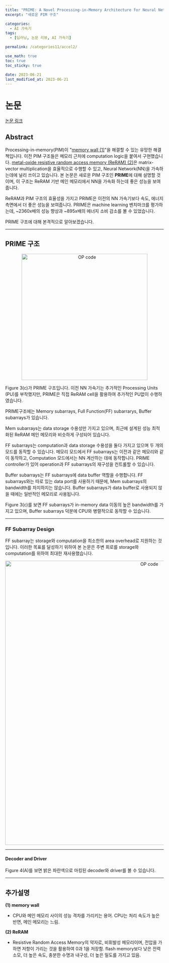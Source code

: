 ```yaml
---
title: "PRIME: A Novel Processing-in-Memory Architecture for Neural Network Computation in ReRAM-based Main Memory"
excerpt: "새로운 PIM 구조"

categories:
  - AI 가속기
tags:
  - [딥러닝, 논문 리뷰, AI 가속기]

permalink: /categories11/accel2/

use_math: true
toc: true
toc_sticky: true

date: 2023-06-21
last_modified_at: 2023-06-21
---
```


# 논문

[논문 링크](https://ieeexplore.ieee.org/document/7551380)

## Abstract

Processing-in-memory(PIM)이 "[memory wall (1)](#추가설명)"을 해결할 수 있는 유망한 해결책입니다. 이전 PIM 구조들은 메모리 근처에 computation logic을 붙여서 구현했습니다. [metal-oxide resistive random access memory (ReRAM) (2)](#추가설명)은 matrix-vector multiplication을 효율적으로 수행할 수 있고, Neural Network(NN)을 가속하는데에 널리 쓰이고 있습니다. 본 논문은 새로운 PIM 구조인 **PRIME**에 대해 설명할 것이며, 이 구조는 ReRAM 기반 메인 메모리에서 NN을 가속화 하는데 좋은 성능을 보여줍니다. 

ReRAM과 PIM 구조의 효율성을 가지고 PRIME은 이전의 NN 가속기보다 속도, 에너지 측면에서 더 좋은 성능을 보여줍니다. PRIME은 machine learning 벤치마크를 평가하는데, ~2360x배의 성능 향상과 ~895x배의 에너지 소비 감소를 볼 수 있었습니다.

PRIME 구조에 대해 본격적으로 알아보겠습니다.

---

## PRIME 구조 

<p align="center"><img src="../../assets/images/062101.png" width="400px" height="400px" title="OP code 예시" alt="OP code" ><img></p>

Figure 3(c)가 PRIME 구조입니다. 이전 NN 가속기는 추가적인 Processing Units (PU)를 부착했지만, PRIME은 직접 ReRAM cell을 활용하여 추가적인 PU없이 수행하였습니다. 

PRIME구조에는 Memory subarrays, Full Function(FF) subarrarys, Buffer subarrays가 있습니다. 

Mem subarrays는 data storage 수용성만 가지고 있으며, 최근에 설계된 성능 최적화된 ReRAM 메인 메모리와 비슷하게 구성되어 있습니다. 

FF subarrays는 computation과 data storage 수용성을 둘다 가지고 있으며 두 개의 모드를 동작할 수 있습니다. 메모리 모드에서 FF subarrays는 이전과 같은 메모리와 같이 동작하고, Computation 모드에서는 NN 계산하는 데에 동작합니다. PRIME controller가 있어 operation과 FF subarrays의 재구성을 컨트롤할 수 있습니다. 

Buffer subarrays는 FF subarrays에 data buffer 역할을 수행합니다. FF subarrays와는 따로 있는 data port를 사용하기 때문에, Mem subarrays의 bandwidth를 차지하지는 않습니다. Buffer subarrays가 data buffer로 사용되지 않을 때에는 일반적인 메모리로 사용됩니다. 

Figure 3(c)를 보면 FF subarrays가 in-memory data 이동의 높은 bandwidth를 가지고 있으며, Buffer subarrays 덕분에 CPU와 병렬적으로 동작할 수 있습니다. 

---

### FF Subarray Design

FF subarray는 storage와 computation을 최소한의 area overhead로 지원하는 것입니다. 이러한 목표를 달성하기 위하여 본 논문은 주변 회로를 storage와 computation를 위하여 최대한 재사용했습니다. 

<p align="center"><img src="../../assets/images/062102.png" width="900px" height="900px" title="OP code 예시" alt="OP code" ><img></p>

---

#### Decoder and Driver

Figure 4(A)를 보면 밝은 파란색으로 마킹된 decoder와 driver를 볼 수 있습니다. 

---


## 추가설명

**(1) memory wall**
- CPU와 메인 메모리 사이의 성능 격차를 가리키는 용어. CPU는 처리 속도가 높은 반면, 메인 메모리는 느림. 

**(2) ReRAM**
- Resistive Random Access Memory의 약자로, 비휘발성 메모리이며, 전압을 가하면 저항이 가리는 것을 활용하여 0과 1을 저장함. flash memory보다 낮은 전력 소모, 더 높은 속도, 충분한 수명과 내구성, 더 높은 밀도를 가지고 있음. 